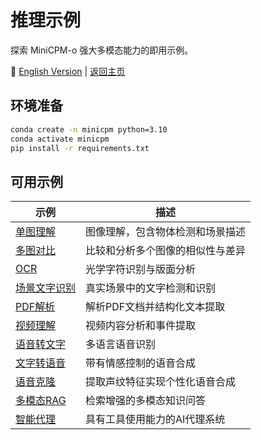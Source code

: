 # 推理示例

探索 MiniCPM-o 强大多模态能力的即用示例。

📖 [English Version](./README.md) | [返回主页](../)

## 环境准备

```bash
conda create -n minicpm python=3.10
conda activate minicpm
pip install -r requirements.txt 
```

## 可用示例

| 示例 | 描述 |
| ---- | ---- |
| [单图理解](./minicpm-v4_5_single_image.md) | 图像理解，包含物体检测和场景描述 |
| [多图对比](./minicpm-v4_5_multi_images.md) | 比较和分析多个图像的相似性与差异 |
| [OCR](./minicpm-v4_5_ocr.md) | 光学字符识别与版面分析 |
| [场景文字识别](./minicpm-v4_5_scene_text_recognize.md) | 真实场景中的文字检测和识别 |
| [PDF解析](./minicpm-v4_5_pdf_parse.md) | 解析PDF文档并结构化文本提取 |
| [视频理解](./minicpm-v4_5_video_understanding.md) | 视频内容分析和事件提取 |
| [语音转文字](./speech2text.md) | 多语言语音识别 |
| [文字转语音](./text2speech.md) | 带有情感控制的语音合成 |
| [语音克隆](./voice_clone.md) | 提取声纹特征实现个性化语音合成 |
| [多模态RAG](./rag.md) | 检索增强的多模态知识问答 |
| [智能代理](./agent.md) | 具有工具使用能力的AI代理系统 | 